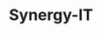 ---
title: Synergy-IT

hero_area_title: optimer dine muligheder
hero_area_tagline: "Skab udvikling nu – med Synergy's nyskabende model for offshoring"

services:
    - heading: Team Extensions
      class: blue-dark
      image: /img/team-extensions.jpg
      desc: "Et dedikeret team, der fungerer som en smidig forlængelse til virksomhedens egen it-funktion.
      Du opnår en styrket og tæt integreret it-funktion, der samarbejder om at levere netop de digitale produkter og services, din virksomhed behøver. [Learn more](/da/services#team-extensions)"
    - heading: Project Outsourcing
      class: blue-light
      image: /img/project-outsourcing.jpg
      desc: "Vi tænker langsigtet – også i løsningen af mindre opgaver. Brug os til veldefinerede, enkeltstående projekter eller forretningsmæssige udfordringer, hvor der er brug for ekstra - eller bare andre -kompetencer. Vi kan være med til at skabe det konkurrencemæssige forspring, din virksomhed står og mangler. [Learn more](/da/services#project-outsourcing)"
    - heading: Idé- og Produktudvikling
      class: pink
      image: /img/innovation-incubator.jpg
      desc: "Tænketank, talentfabrik og rugekasse for de gode idéer. Dette er vores kreative udviklingsrum. Vi samarbejder med iværksættere, producenter og investorer om at forvandle gode idéer til vaskeægte, salgsparate produkter – uden at det skal koste en herregård. [Learn more](/da/services#innovation-incubator)"

casestudy:
    title: EN KUNDECASE
    desc: "Synergy-ITs ’one-team-model' gav os lige den ekstra muskelkraft og fleksibilitet, der betød, at vi kunne løfte os ud af en stærk afhængighed af tredjepartsleverandører og ind i en ny rolle som en fuldservice it-afdeling med strategisk fokus og overskud, høj produktivitet og styr på pengene. Alt sammen uhyre vigtigt i en branche, der står midt i store udfordringer."
    btn: Read case study

howwework:
    title: Hvordan vi arbejder
    desc: "Synergy blev skabt af en nytænkende vision om, hvordan den traditionelle model for globalt samarbejde også kunne se ud. Hvorfor? Fordi vi ønskede at kunne levere de virkelige fordele ved offshore it-udvikling til vore kunder. For at opfylde det løfte gør vi en masse ting anderledes end de fleste – lige fra måden vi rekrutterer og træner vore medarbejdere til den måde, vi i praksis bedriver samarbejde med kunder og partnere."
    btn: Læs Rapporten
---